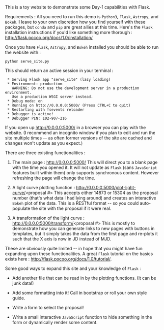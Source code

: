 This is a toy website to demonstrate some Day-1 capabilities with Flask.

Requirements : 
All you need to run this demo is `Python3`, `Flask`, `Astropy`, and `Bokeh`. I leave to
your own discretion how you find yourself with these packages, but `conda` and
`pip` are great allies at this time. Here's the `Flask` installation instructions
if you'd like something more thorough : http://flask.pocoo.org/docs/1.0/installation/

Once you have `Flask`, `Astropy`, and `Bokeh` installed you should be able to run 
the website with :
    
    python serve_site.py

This should return an active session in your terminal : 
     
     * Serving Flask app "serve_site" (lazy loading)
     * Environment: production
       WARNING: Do not use the development server in a production environment.
       Use a production WSGI server instead.
     * Debug mode: on
     * Running on http://0.0.0.0:5000/ (Press CTRL+C to quit)
     * Restarting with fsevents reloader
     * Debugger is active!
     * Debugger PIN: 102-907-216

If you open up http://0.0.0.0:5000/ in a browser you can play with the website. 
(I recommend an incognito window if you plan to edit and run the site multiple
times -- as often former versions of the site are cached and changes won't
update as you expect.)

There are three existing functionalities :

1. The main page : http://0.0.0.0:5000/
This will direct you to a blank page with the time you opened it. 
It will not update as `Flask` (sans `JavaScript` features built within them) only
supports synchronous content. However refreshing the page will change the time.

2. A light curve plotting function : http://0.0.0.0:5000/plot-light-curve/<proposal #>
This accepts either 14873 or 15304 as the proposal number (that's what data I
had lying around) and creates an interactive `Bokeh` plot of the data. This is a
RESTful format -- so you could auto-populate the site with the proposal if it
were real. 

3. A transformation of the light curve : http://0.0.0.0:5000/transform/<proposal #>
This is mostly to demonstrate how you can generate links to new pages with
buttons in templates, but it simply takes the data from the first page and
re-plots it such that the X axis is now in JD instead of MJD. 

These are obviously quite limited -- in hope that you might have fun expanding
upon these functionalities. A great `Flask` tutorial on the basics exists here :
http://flask.pocoo.org/docs/1.0/tutorial/.

Some good ways to expand this site and your knowledge of `Flask` : 

* Add another file that can be read in by the plotting functions. (It can be
  junk data!) 

* Add some formatting into it! Call in bootstrap or roll your own style guide. 

* Write a form to select the proposal! 

* Write a small interactive `JavaScript` function to hide something in the form 
or dynamically render some content. 

